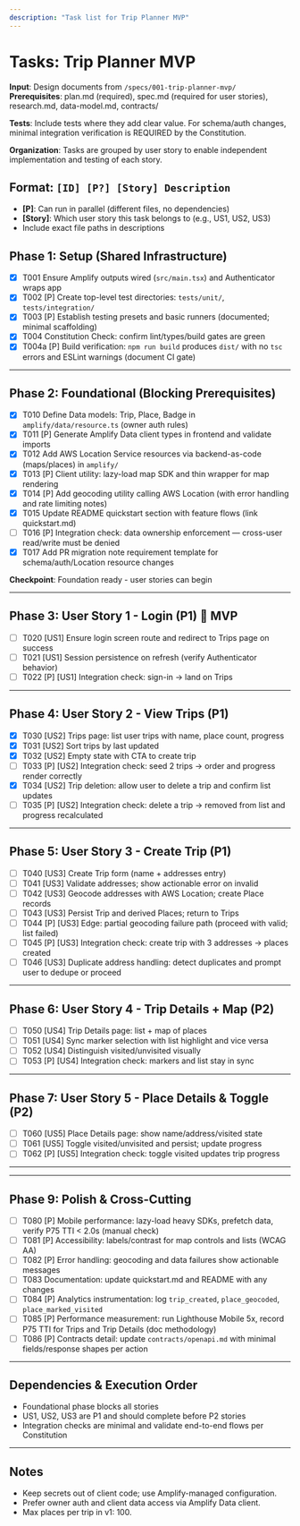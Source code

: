 ```yaml
---
description: "Task list for Trip Planner MVP"
---
```


# Tasks: Trip Planner MVP

**Input**: Design documents from `/specs/001-trip-planner-mvp/`
**Prerequisites**: plan.md (required), spec.md (required for user stories), research.md, data-model.md, contracts/

**Tests**: Include tests where they add clear value. For schema/auth changes, minimal integration verification is REQUIRED by the Constitution.

**Organization**: Tasks are grouped by user story to enable independent implementation and testing of each story.

## Format: `[ID] [P?] [Story] Description`
- **[P]**: Can run in parallel (different files, no dependencies)
- **[Story]**: Which user story this task belongs to (e.g., US1, US2, US3)
- Include exact file paths in descriptions

## Phase 1: Setup (Shared Infrastructure)

- [X] T001 Ensure Amplify outputs wired (`src/main.tsx`) and Authenticator wraps app
- [X] T002 [P] Create top-level test directories: `tests/unit/`, `tests/integration/`
- [X] T003 [P] Establish testing presets and basic runners (documented; minimal scaffolding)
- [X] T004 Constitution Check: confirm lint/types/build gates are green
- [X] T004a [P] Build verification: `npm run build` produces `dist/` with no `tsc` errors and ESLint warnings (document CI gate)

---

## Phase 2: Foundational (Blocking Prerequisites)

- [X] T010 Define Data models: Trip, Place, Badge in `amplify/data/resource.ts` (owner auth rules)
- [X] T011 [P] Generate Amplify Data client types in frontend and validate imports
- [X] T012 Add AWS Location Service resources via backend-as-code (maps/places) in `amplify/`
- [X] T013 [P] Client utility: lazy-load map SDK and thin wrapper for map rendering
- [X] T014 [P] Add geocoding utility calling AWS Location (with error handling and rate limiting notes)
- [X] T015 Update README quickstart section with feature flows (link quickstart.md)
- [ ] T016 [P] Integration check: data ownership enforcement — cross-user read/write must be denied
- [X] T017 Add PR migration note requirement template for schema/auth/Location resource changes

**Checkpoint**: Foundation ready - user stories can begin

---

## Phase 3: User Story 1 - Login (P1) 🎯 MVP

- [ ] T020 [US1] Ensure login screen route and redirect to Trips page on success
- [ ] T021 [US1] Session persistence on refresh (verify Authenticator behavior)
- [ ] T022 [P] [US1] Integration check: sign-in → land on Trips

---

## Phase 4: User Story 2 - View Trips (P1)

- [X] T030 [US2] Trips page: list user trips with name, place count, progress
- [X] T031 [US2] Sort trips by last updated
- [X] T032 [US2] Empty state with CTA to create trip
- [ ] T033 [P] [US2] Integration check: seed 2 trips → order and progress render correctly
- [X] T034 [US2] Trip deletion: allow user to delete a trip and confirm list updates
- [ ] T035 [P] [US2] Integration check: delete a trip → removed from list and progress recalculated

---

## Phase 5: User Story 3 - Create Trip (P1)

- [ ] T040 [US3] Create Trip form (name + addresses entry)
- [ ] T041 [US3] Validate addresses; show actionable error on invalid
- [ ] T042 [US3] Geocode addresses with AWS Location; create Place records
- [ ] T043 [US3] Persist Trip and derived Places; return to Trips
- [ ] T044 [P] [US3] Edge: partial geocoding failure path (proceed with valid; list failed)
- [ ] T045 [P] [US3] Integration check: create trip with 3 addresses → places created
- [ ] T046 [US3] Duplicate address handling: detect duplicates and prompt user to dedupe or proceed

---

## Phase 6: User Story 4 - Trip Details + Map (P2)

- [ ] T050 [US4] Trip Details page: list + map of places
- [ ] T051 [US4] Sync marker selection with list highlight and vice versa
- [ ] T052 [US4] Distinguish visited/unvisited visually
- [ ] T053 [P] [US4] Integration check: markers and list stay in sync

---

## Phase 7: User Story 5 - Place Details & Toggle (P2)

- [ ] T060 [US5] Place Details page: show name/address/visited state
- [ ] T061 [US5] Toggle visited/unvisited and persist; update progress
- [ ] T062 [P] [US5] Integration check: toggle visited updates trip progress

---

<!-- Phase 8 (Badge) removed from MVP scope -->

---

## Phase 9: Polish & Cross-Cutting

- [ ] T080 [P] Mobile performance: lazy-load heavy SDKs, prefetch data, verify P75 TTI < 2.0s (manual check)
- [ ] T081 [P] Accessibility: labels/contrast for map controls and lists (WCAG AA)
- [ ] T082 [P] Error handling: geocoding and data failures show actionable messages
- [ ] T083 Documentation: update quickstart.md and README with any changes
- [ ] T084 [P] Analytics instrumentation: log `trip_created`, `place_geocoded`, `place_marked_visited`
- [ ] T085 [P] Performance measurement: run Lighthouse Mobile 5x, record P75 TTI for Trips and Trip Details (doc methodology)
- [ ] T086 [P] Contracts detail: update `contracts/openapi.md` with minimal fields/response shapes per action

---

## Dependencies & Execution Order

- Foundational phase blocks all stories
- US1, US2, US3 are P1 and should complete before P2 stories
- Integration checks are minimal and validate end-to-end flows per Constitution

---

## Notes

- Keep secrets out of client code; use Amplify-managed configuration.
- Prefer owner auth and client data access via Amplify Data client.
- Max places per trip in v1: 100.
